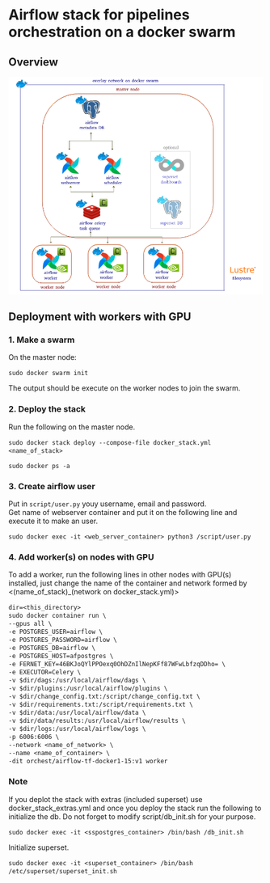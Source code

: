 # Airflow stack for pipelines orchestration on a docker swarm 

## Overview

![](images/airflow-docker-stack.png)

## Deployment with workers with GPU

### 1. Make a swarm 

On the master node:  

```
sudo docker swarm init
```

The output should be execute on the worker nodes to join the swarm.  

### 2. Deploy the stack

Run the following on the master node.  

```
sudo docker stack deploy --compose-file docker_stack.yml <name_of_stack>
```

```
sudo docker ps -a
```

### 3. Create airflow user

Put in `script/user.py` youy username, email and password.  
Get name of webserver container and put it on the following line and execute it to make an user.  

```
sudo docker exec -it <web_server_container> python3 /script/user.py
```

### 4. Add worker(s) on nodes with GPU

To add a worker, run the following lines in other nodes with GPU(s) installed, just change the name of the container and network formed by <(name_of_stack)_(network on docker_stack.yml)>

```
dir=<this_directory>
sudo docker container run \
--gpus all \
-e POSTGRES_USER=airflow \
-e POSTGRES_PASSWORD=airflow \
-e POSTGRES_DB=airflow \
-e POSTGRES_HOST=afpostgres \
-e FERNET_KEY=46BKJoQYlPPOexq0OhDZnIlNepKFf87WFwLbfzqDDho= \
-e EXECUTOR=Celery \
-v $dir/dags:/usr/local/airflow/dags \
-v $dir/plugins:/usr/local/airflow/plugins \
-v $dir/change_config.txt:/script/change_config.txt \
-v $dir/requirements.txt:/script/requirements.txt \
-v $dir/data:/usr/local/airflow/data \
-v $dir/data/results:/usr/local/airflow/results \
-v $dir/logs:/usr/local/airflow/logs \
-p 6006:6006 \
--network <name_of_network> \
--name <name_of_container> \
-dit orchest/airflow-tf-docker1-15:v1 worker
```

### Note

If you deplot the stack with extras (included superset) use docker_stack_extras.yml and once you deploy the stack run the following to initialize the db. Do not forget to modify script/db_init.sh for your purpose.  

```
sudo docker exec -it <sspostgres_container> /bin/bash /db_init.sh
```

Initialize superset.  

```
sudo docker exec -it <superset_container> /bin/bash /etc/superset/superset_init.sh
```
